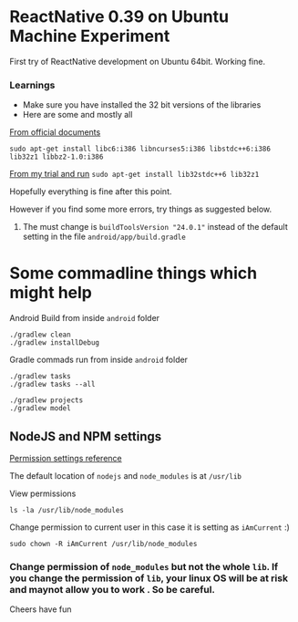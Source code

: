 ReactNative 0.39 on Ubuntu Machine  Experiment
====================

First try of ReactNative development on Ubuntu 64bit.
Working fine.

### Learnings

 - Make sure you have installed the 32 bit versions of the libraries
 - Here are some and mostly all

[From official documents](https://developer.android.com/studio/install.html)

`
sudo apt-get install libc6:i386 libncurses5:i386 libstdc++6:i386 lib32z1 libbz2-1.0:i386
`

[From my trial and run](https://github.com/facebook/react-native/issues/7320)
`
sudo apt-get install lib32stdc++6 lib32z1
`

Hopefully everything is fine after this point.

However if you find some more errors, try things as suggested below.

 1. The must change is `buildToolsVersion "24.0.1"` instead of the default setting in the file `android/app/build.gradle`

# Some commadline things which might help

Android Build from inside `android` folder

```
./gradlew clean
./gradlew installDebug
```

Gradle commads run from inside `android` folder

```
./gradlew tasks
./gradlew tasks --all

./gradlew projects
./gradlew model
```

## NodeJS and NPM settings

[Permission settings reference](https://saumya.github.io/ray/articles/70/)

The default location of `nodejs` and `node_modules` is at `/usr/lib`

View permissions

```
ls -la /usr/lib/node_modules
```

Change permission to current user in this case it is setting as `iAmCurrent` :)

```
sudo chown -R iAmCurrent /usr/lib/node_modules
```

### Change permission of `node_modules` but not the whole `lib`. If you change the permission of `lib`, **your linux OS will be at risk and maynot allow you to work** . So be careful.

Cheers have fun
